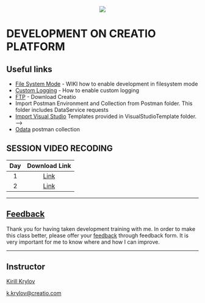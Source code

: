 <p align="center">
    <a href="https://www.creatio.com/">
            <img src="https://github.com/kirillkrylov/ImagesAndPages/wiki/Img/accelerateBannerBlue.png">
    </a>
</p>

# DEVELOPMENT ON CREATIO PLATFORM

## Useful links
<!-- - [Clio][clio] - Integration utility for Creatio platform -->
- [File System Mode][fsmode] - WIKI how to enable development in filesystem mode
- [Custom Logging][nlog] - How to enable custom logging
- [FTP] - Download Creatio
- Import Postman Environment and Collection from Postman folder. This folder includes DataService requests
- [Import Visual Studio][vsTpl] Templates provided in VisualStudioTemplate folder. -->
- [Odata] postman collection



## SESSION VIDEO RECODING
|Day|Download Link|
|:--:|:--:|
|1|[Link][d1v]|
|2|[Link][d2v]|
<!-- 
|3|[Link][d3v]|
|4|[Link][d4v]|
|5|[Link][d5v]|
|6|[Link][d6v]|
|7|[Link][d7v]|
|8|[Link][d8v]| 
-->

---
## [Feedback][feedBackForm]
Thank you for having taken development training with me. In order to make this class better, please offer your [feedback][feedBackForm] through feedback form. It is very important for me to know where and how I can improve.

---
## Instructor
[Kirill Krylov][about]


<a href="mailto:k.krylov@creatio.com">k.krylov@creatio.com</a><br />


<!-- Named Links -->
[d1v]: https://creatio-global.zoom.us/rec/play/INgA3BOj__NJXXKXgRMr9aaX4QREQOOQ4hp6stmC9oTkTKvqEWlOBheUk7F-IM3gw0LjqxuegQMBWVzq.Y-M9Yczw2qWGchug
[d2v]: https://creatio-global.zoom.us/rec/play/Jd8mD0mr9yj-sEPGGtrSMTZmyRC-1HAvWLbHr58s0ICSHpou5iNTs_uDjS3QJbPD7jZgUdDDwJLMOos.0-y9nD2cqqW5fTbX
<!-- 
[d3v]: 
[d4v]: 
[d5v]: 
[d6v]: 
[d7v]: 
[d8v]:  
-->

<!-- Links -->
[clio]:https://github.com/Advance-Technologies-Foundation/clio
[fsmode]:https://github.com/Academy-Creatio/TrainingProgramm/wiki/Enable-development-in-FileSystem-Mode
[nlog]:https://github.com/Academy-Creatio/TrainingProgramm/wiki/Custom-Logging-with-NLog
[oData]:https://documenter.getpostman.com/view/10204500/SztHX5Qb?version=latest
[vsTpl]:https://docs.microsoft.com/en-us/visualstudio/ide/how-to-create-item-templates?view=vs-2019
[ftp]:http://ftp.bpmonline.com/support/downloads/!Release/installation_files/7.18.0/

[feedBackForm]:https://forms.office.com/Pages/ResponsePage.aspx?id=-6Jce0OmhUOLOTaTQnDHFs1n4KjdfnVBtjvFqBN3Vk9UMDA0TFUxU1ZUVEhDSEwxSlk0ODIzMEJBWC4u
[about]:https://github.com/kirillkrylov/ImagesAndPages/wiki/Kirill-Krylov,-CPA